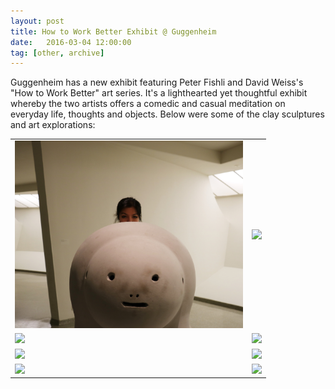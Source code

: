 ```yaml
---
layout: post
title: How to Work Better Exhibit @ Guggenheim
date:   2016-03-04 12:00:00
tag: [other, archive]
---
```


Guggenheim has a new exhibit featuring Peter Fishli and David Weiss's "How to Work Better" art series. It's a lighthearted yet thoughtful exhibit whereby the two artists offers a comedic and casual meditation on everyday life, thoughts and objects. Below were some of the clay sculptures and art explorations:

<table style="width:100%">
  <tr>
<td><img class="magnify container-pics" data-magnifyby="2" style="height:300px; cursor: url("magnify.cur");" src="/images/post-images/eidlandweiss.jpg" ></td>

<td><img class="magnify container-pics" data-magnifyby="2" style="height:300px; cursor: url("magnify.cur");" src="/images/post-images/viewing.jpg" ></td>
 </tr>
<tr>
<td>
<img class="magnify container-pics" data-magnifyby="2" style="height:300px; cursor: url("magnify.cur");" src="/images/post-images/last-dinosaur.jpg" ></td>
<td>
<img class="magnify container-pics" data-magnifyby="2" style="height:300px; cursor: url("magnify.cur");" src="/images/post-images/squirrels.jpg" ></td>
</tr>
<tr>
<td>
<img class="magnify container-pics" data-magnifyby="2" style="height:300px; cursor: url("magnify.cur");" src="/images/post-images/smoke-break.jpg" > </td>
<td>
<img class="magnify container-pics" data-magnifyby="1.5" style="height:300px; cursor: url("magnify.cur");" src="/images/post-images/rat-maze.jpg" ></td>
</tr>
<tr>
<td>
<img class="magnify container-pics" data-magnifyby="1.5" style="height:300px; cursor: url("magnify.cur");" src="/images/post-images/working.jpg" ></td>
<td>
<img class="magnify container-pics" data-magnifyby="1.5" style="height:300px; cursor: url("magnify.cur");" src="/images/post-images/sister.jpg" ></td>
</tr>
 </table>
